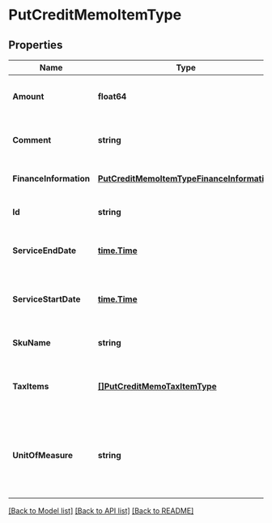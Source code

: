 # PutCreditMemoItemType

## Properties
Name | Type | Description | Notes
------------ | ------------- | ------------- | -------------
**Amount** | **float64** | The amount of the credit memo item.  | [optional] [default to null]
**Comment** | **string** | Comments about the credit memo item.  | [optional] [default to null]
**FinanceInformation** | [**PutCreditMemoItemTypeFinanceInformation**](PUTCreditMemoItemType_financeInformation.md) |  | [optional] [default to null]
**Id** | **string** | The ID of the credit memo item.  | [default to null]
**ServiceEndDate** | [**time.Time**](time.Time.md) | The service end date of the credit memo item.  | [optional] [default to null]
**ServiceStartDate** | [**time.Time**](time.Time.md) | The service start date of the credit memo item.  | [optional] [default to null]
**SkuName** | **string** | The name of the SKU.  | [optional] [default to null]
**TaxItems** | [**[]PutCreditMemoTaxItemType**](PutCreditMemoTaxItemType.md) | Container for credit memo taxation items.  | [optional] [default to null]
**UnitOfMeasure** | **string** | The definable unit that you measure when determining charges.  | [optional] [default to null]

[[Back to Model list]](../README.md#documentation-for-models) [[Back to API list]](../README.md#documentation-for-api-endpoints) [[Back to README]](../README.md)


